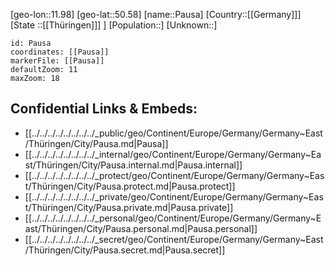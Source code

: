 ﻿---
location: [50.58,11.98]
mapzoom: [7,12] 
mapmarker: city 
type: City
tags:
- geo/City


SpocWebEntityId: 33265
isDeleted: false
confidential: public

---
[geo-lon::11.98]
[geo-lat::50.58]
[name::Pausa]
[Country::[[Germany]]]
[State ::[[Thüringen]]] ]
[Population::]
[Unknown::]


```leaflet
id: Pausa
coordinates: [[Pausa]]
markerFile: [[Pausa]]
defaultZoom: 11 
maxZoom: 18
```


## Confidential Links & Embeds: 
- [[../../../../../../../../_public/geo/Continent/Europe/Germany/Germany~East/Thüringen/City/Pausa.md|Pausa]] 
- [[../../../../../../../../_internal/geo/Continent/Europe/Germany/Germany~East/Thüringen/City/Pausa.internal.md|Pausa.internal]] 
- [[../../../../../../../../_protect/geo/Continent/Europe/Germany/Germany~East/Thüringen/City/Pausa.protect.md|Pausa.protect]] 
- [[../../../../../../../../_private/geo/Continent/Europe/Germany/Germany~East/Thüringen/City/Pausa.private.md|Pausa.private]] 
- [[../../../../../../../../_personal/geo/Continent/Europe/Germany/Germany~East/Thüringen/City/Pausa.personal.md|Pausa.personal]] 
- [[../../../../../../../../_secret/geo/Continent/Europe/Germany/Germany~East/Thüringen/City/Pausa.secret.md|Pausa.secret]] 
